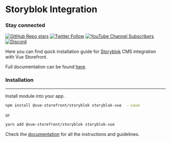 # Storyblok Integration

### Stay connected

[![GitHub Repo stars](https://img.shields.io/github/stars/vuestorefront/vue-storefront?style=social)](https://github.com/vuestorefront/vue-storefront)
[![Twitter Follow](https://img.shields.io/twitter/follow/vuestorefront?style=social)](https://twitter.com/vuestorefront)
[![YouTube Channel Subscribers](https://img.shields.io/youtube/channel/subscribers/UCkm1F3Cglty3CE1QwKQUhhg?style=social)](https://www.youtube.com/c/VueStorefront)
[![Discord](https://img.shields.io/discord/770285988244750366?label=join%20discord&logo=Discord&logoColor=white)](https://discord.vuestorefront.io)

Here you can find quick installation guide for [Storyblok](https://www.storyblok.com/) CMS integration with Vue Storefront.

Full documentation can be found [here](https://docs.vuestorefront.io/storyblok).

### Installation

---

Install module into your app.

```bash
npm install @vue-storefront/storyblok storyblok-vue  --save
```

or

```bash
yarn add @vue-storefront/storyblok storyblok-vue
```

Check the [documentation](https://docs.vuestorefront.io/storyblok) for all the instructions and guidelines.
